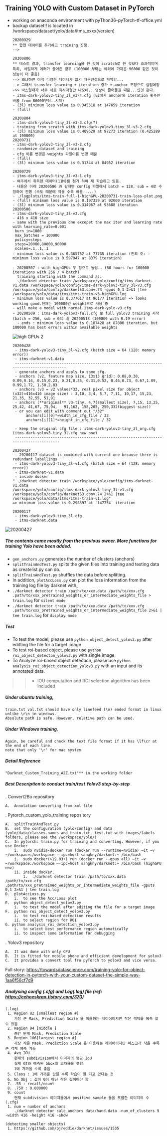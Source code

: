 ## Training YOLO with Custom Dataset in PyTorch
- working on anaconda environment with pyThon36-pyTorch-tf-office.yml  
- backup dataset!! is located in /workspace/dataset/yolo/data/itms_xxxx(version)
   ```angular2html
  20200929
   ** 합천 데이터를 추가하고 training 진행.
   --> 
   
  20200806
   ** 테스트 결과, transfer learning을 한 것이 scratch로 한 것보다 효과적이며 특히, 세밀하게 에러가 줄어든 경우 (100000 부타는 에러에 가까운 96000 같은 것이 성능이 더 좋음)
   --> 왜냐하면 아직 다양한 데이터가 없기 때문인것으로 파악함...
   --> 그래서 transfer learning + iteration 증가 + anchor 조정으로 실험예정
   ->> 박스형태가 너무 세로 직사각형만 나오네.. 영상이 줄어들길 때문...인것 같다. 
   - itms-dark-yolov3-tiny_3l_v3-4.cfg (v2에서 anchor와 iteration 횟수만 바꿈 from 86000부터..시작)
   - (3l) minimum loss value is 0.345318 at 147659 iteration
   - (full)  
  
  20200804
   - itms-dark-yolov3-tiny_3l-v3-3.cfg(?)
   - training from scratch with itms-dark-yolov3-tiny_3l-v3-2.cfg
   - (3l) minimum loss value is 0.409529 at 97273 iteration (0.425289 at 100000)
  20200731
   - itms-dark-yolov3-tiny_3l-v3-2.cfg
   - randomize dataset and training
   - cfg 이름 변경은 weights 파일이름 변경 때문   
   - (full) 
   - (3l) minimum loss value is 0.31344 at 84952 iteration
  
  20200729
   - itms-dark-yolov3-tiny_3l-v3-1.cfg
   - 여주에서 취득한 데이터(11M)를 첨가 하여 재 학습하고 있음.
   - 내용은 아래 20200506 과 같지만 config 파일에서 batch = 128, sub = 4로 수정하여 진행 (속도 때문에 작을 수록 빠름.....)
   - ./logplots/itms-train-full-1-highGPU-20200731-train-loss-plot.png
   - (full) minimum loss value is 0.197329 at 92000 iteration
   - (3l) minimum loss value is 0.314967 at 93688 iteration
  20200506
   - itms-dark-yolov3-tiny_3l-v3.cfg
   - 416 x 416 size
   - same with the previous one excepet the max iter and learning rate with learning_rate=0.001
    burn_in=1000
    max_batches = 100000
    policy=steps
    steps=20000,80000,90000
    scales=.1,.1,.1   
   - minimum loss value is 0.365762 at 77735 iteration (전의 것: - minimum loss value is 0.597947 at 8379 iteration) 
  
   - 20200507 : with highGPUs 두 장으로 돌림.. (50 hours for 100000 iterations with 256 / 4 batch)
     training starting with the command as: 
     ./darknet detector train /workspace/yolo/config/itms-darknet-v1.data /workspace/yolo/config/itms-dark-yolov3-tiny_3l-v3.cfg /workspace/yolo/config/darknet53.conv.74 -gpus 0,1 2>&1 |tee /workspace/yolo/data/itms/itms-train-v3-highGPU.log
   - minimum loss value is 0.377617 at 96177 iteration => looks working good.현재는 100000번 weight으로 사용 중
   - will make a model with normal itms-dark-yolo-v3.cfg
   - 20200509 : itms-dark-yolov3-full.cfg 로 full yolov3 training 시작 (batch = 256, sub = 64) 끝 20200518 (100000 with 0.19 error)
	 - ends : minimum loss value is 0.187428 at 87880 iteration. but 100000 has best errors within available weights      
  
  ```
  ![high GPUs 2](./logplots/highGpus_darkent.png)
  ```angular2html
  20200428
   - itms-dark-yolov3-tiny_3l-v2.cfg (batch size = 64 (128: memory error))
   - itms-darknet-v1.data 
   ------------------------------------------------------------------------------------------
   - generate anchors and apply to same cfg.
   - anchors (v2, feature map size, 13x13 grid): 0.08,0.30, 0.09,0.14, 0.15,0.23, 0.21,0.35, 0.31,0.52, 0.46,0.73, 0.67,1.09, 0.99,1.72, 1.58,2.83
   - anchors (v3 = v2 values*32, real pixel size for object (x32)=416x416 image size) : 3,10, 3,4, 5,7, 7,11, 10,17, 15,23, 21,35, 32,55, 51,91
   - anchors (**original** v3-tiny, 4,7(smallest size), 7,15, 13,25,   25,42, 41,67, 75,94,   91,162, 158,205, 250,332(biggest size))
   - or you can edit with comment out "/32" 
        anchors[i][0]*=width_in_cfg_file / 32
        anchors[i][1]*=height_in_cfg_file / 32
       
   - keep the original cfg file : itms-dark-yolov3-tiny_3l_org.cfg (itms-dark-yolov3-tiny_3l.cfg new one) 
   ---------------------------------------------------------------------------------------
  
  20200427
   - 20200117 dataset is combined with current one because there is redundant labellings
   - itms-dark-yolov3-tiny_3l-v1.cfg (batch size = 64 (128: memory error))
   - itms-darknet-v1.data 
   - inside docker 
  " ./darknet detector train /workspace/yolo/config/itms-darknet-v1.data 
  /workspace/yolo/config/itms-dark-yolov3-tiny_3l-v1.cfg 
  /workspace/yolo/config/darknet53.conv.74 2>&1 |tee /workspace/yolo/data/itms/itms-train-v1.log"
  => minimum loss value is 0.298397 at `147754` iteration
  
  20200117
   - itms-dark-yolov3-tiny_3l.cfg
   - itms-darknet.data
  ``` 
![20200427](/logplots/itms-train-vi-20200427-train-loss-plot.png)


##### The contents came mostly from the previous owner. More functions for training Yolo have been added.
- `gen_anchors.py` generates the number of clusters (anchors)
- `splitTrainAndTest.py` splits the given files into training and testing data as createlist.py can do. 
- `splitTrainAndTest.py` shuffles the data before splitting.
- In addition, `plotAccLoss.py` can plot the loss information from the training log file by darknet with_ 
- `./darknet detector train /path/to/xxx.data /path/to/xxx.cfg .path/to/xxx_pretrained_weights_or_intermediate_weights_file > train.log` for `silent mode`
- `./darknet detector train /path/to/xxx.data /path/to/xxx.cfg .path/to/xxx_pretrained_weights_or_intermediate_weights_file 2>&1 | tee train.log` for `display mode`

##### Test
- To test the model, please use `python object_detect_yolov3.py` after editting the file for a target image
- To test roi-based object, please use `python roi_object_detecton_yolov3.py` with single image 
- To Analyze roi-based object detection, please use `python analysis_roi_object_detection_yolov3.py` with an input and its annotated data.
> > + IOU computation and ROI selection algorithm has been included 

##### Under ubuntu training,
    train.txt val.txt should have only linefeed (\n) ended format in linux unlike \r\n in windows.
    Absolute path is safe. However, relative path can be used.
##### Under Windows training,
    Again, be careful and check the text file format if it has \lf\cr at the end of each line.
    note that only '\r' for mac system
##### Detail Reference 
    "Darknet_Custom_Training_A2Z.txt"** in the working folder

##### **Best Description to conduct train/test Yolov3 step-by-step** 
. Convert2Bo repository   
 
    A.	Annotation converting from xml file        

. Pytorch_custom_yolo_training repository    
    
    A.	splitTrainAndTest.py    
	B.	set the configuration (yolo/config) and data (yolo/data/classes.names and train.txt, test.txt with images/labels folders, please see the /workspace/yolo/)
	C.	In pytorch: train.py for training and converting. However, if you use Docker
		i.	sudo nvidia-docker run (docker run --runtime=nvidia) –it –v ~/workspace:/workspace –-ipc=host sangkny/darknet:~ /bin/bash
		i.	sudo docker(>19.03+) run (docker run --gpus all) –it –v ~/workspace:/workspace –-ipc=host sangkny/darknet:~ /bin/bash (highGPU env)
		ii.	inside docker,
			1.	./darknet detector train /path/to/xxx.data /path/to/xxx.cfg .path/to/xxx_pretrained_weights_or_intermediate_weights_file -gputs 0,1 2>&1 | tee train.log
	D.	plotAccLoss.py 
		i.	to see the Acc/Loss plot
	E.	python object_detect_yolov3.py
		i.	to test the model after editing the file for a target image
	F.  python roi_object_detect_yolov3.py
	    i.  to test roi-based detection results
	    ii. to select region for ROI
	G. python analysis_roi_detection_yolov3.py
	    i.  to select best performance region automatically
	    ii. to inspect some information for debugging

. Yolov3 repository

	A.	It was done with only CPU
	B.	It is fitted for mobile phone and efficient development for yolov3
	C.	It provides a convert tool fro pyTorch to yolov3 and vice versa.



Full story:
https://towardsdatascience.com/training-yolo-for-object-detection-in-pytorch-with-your-custom-dataset-the-simple-way-1aa6f56cf7d9

##### Analysing config (.cfg) and Log(.log) file (ref: https://eehoeskrap.tistory.com/370)
```
(.log)
 1. Region 82 [smallest region #]
	가장 큰 Mask, Prediction Scale 을 이용하는 레이어이지만 작은 객체를 예측 할 수 있음
 2. Region 94 [middle ]
	중간 단계 Mask, Prediction Scale 
 3. Region 106[largest region #]
	가장 작은 Mask, Prediction Scale 을 이용하는 레이어이지만 마스크가 작을 수록 큰 객체 예측 가능
 4. Avg IOU 
	현재의 subdivision에서 이미지의 평균 IoU
	실제 GT와 예측된 bbox의 교차율을 뜻함
	1에 가까울 수록 좋음
 5. Class : 1에 가까운 값일 수록 학습이 잘 되고 있다는 것
 6. No Obj : 값이 0이 아닌 작은 값이어야 함
 7. .5R : recall/count 
 8. .75R : 0.000000
 9. count 
	현재 subdivision 이미지들에서 positive sample 들을 포함한 이미지의 수
(.cfg)
 1. num = number of anchors
    ./darknet detector calc_anchors data/hand.data -num_of_clusters 9 -width 416 -height 416 -show 

(detecting smaller objects)
 1. https://github.com/pjreddie/darknet/issues/1535

```
